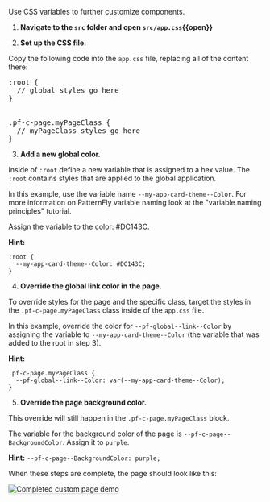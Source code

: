 Use CSS variables to further customize components.


1) <strong>Navigate to the `src` folder and open `src/app.css`{{open}}</strong>


2) <strong>Set up the CSS file.</strong>


Copy the following code into the `app.css` file, replacing all of the content there:


<pre class="file" data-filename="src/app.css" data-target="replace">
:root {
  // global styles go here
}


.pf-c-page.myPageClass {
  // myPageClass styles go here
}
</pre>


3) <strong>Add a new global color.</strong>


Inside of `:root` define a new variable that is assigned to a hex value. The `:root` contains styles that are applied to the global application.


In this example, use the variable name `--my-app-card-theme--Color`. For more information on PatternFly variable naming look at the "variable naming principles" tutorial.


Assign the variable to the color: #DC143C.


<strong>Hint:</strong>
```
:root {
  --my-app-card-theme--Color: #DC143C;
}
```


4) <strong>Override the global link color in the page.</strong>


To override styles for the page and the specific class, target the styles in the `.pf-c-page.myPageClass` class inside of the `app.css` file.


In this example, override the color for `--pf-global--link--Color` by assigning the variable to `--my-app-card-theme--Color` (the variable that was added to the root in step 3).


<strong>Hint: </strong>
```
.pf-c-page.myPageClass {
  --pf-global--link--Color: var(--my-app-card-theme--Color);
}
```


5) <strong>Override the page background color.</strong>


This override will still happen in the `.pf-c-page.myPageClass` block.


The variable for the background color of the page is `--pf-c-page--BackgroundColor`. Assign it to `purple`.


<strong>Hint:</strong> `--pf-c-page--BackgroundColor: purple;`


When these steps are complete, the page should look like this:


<img src="react-customize/assets/step4.png" alt="Completed custom page demo" style="box-shadow: rgba(3, 3, 3, 0.2) 0px 1.25px 2.5px 0px;" />
